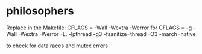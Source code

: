 # philosophers


Replace in the Makefile:
CFLAGS = -Wall -Wextra -Werror
for
CFLAGS = -g -Wall -Wextra -Werror -L. -lpthread -g3 -fsanitize=thread -O3 -march=native

to check for data races and mutex errors
